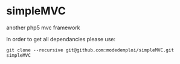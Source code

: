 simpleMVC
=========

another php5 mvc framework

In order to get all dependancies please use:

```git clone --recursive git@github.com:modedemploi/simpleMVC.git simpleMVC```
